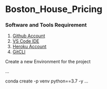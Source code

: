 # Boston_House_Pricing

### Software and Tools Requirement
1. [Github Account](https://github.com)
2. [VS Code IDE](https://code.visualstudio.com)
3. [Heroku Account](https://heroku.com)
4. [GitCLI](https://git-scm.com/book/en/v2/)

Create a new Environment for the project

...

conda create -p venv python==3.7 -y
...